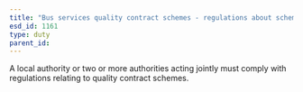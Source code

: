 ```yaml
---
title: "Bus services quality contract schemes - regulations about schemes"
esd_id: 1161
type: duty
parent_id:  
---
```


A local authority or two or more authorities acting jointly must comply with regulations relating to quality contract schemes.

